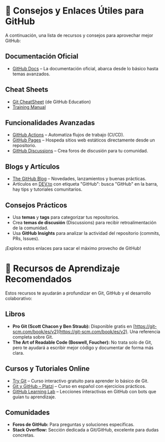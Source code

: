 # 🔗 Consejos y Enlaces Útiles para GitHub

A continuación, una lista de recursos y consejos para aprovechar mejor GitHub:

## Documentación Oficial

- [GitHub Docs](https://docs.github.com/) – La documentación oficial, abarca desde lo básico hasta temas avanzados.

## Cheat Sheets
- [Git CheatSheet](https://training.github.com/downloads/es_ES/github-git-cheat-sheet.pdf) (de GitHub Education)
- [Training Manual](https://githubtraining.github.io/training-manual/#/) 

## Funcionalidades Avanzadas

- [GitHub Actions](https://docs.github.com/actions) – Automatiza flujos de trabajo (CI/CD).
- [GitHub Pages](https://pages.github.com/) – Hospeda sitios web estáticos directamente desde un repositorio.
- [GitHub Discussions](https://docs.github.com/discussions) – Crea foros de discusión para tu comunidad.

## Blogs y Artículos

- [The GitHub Blog](https://github.blog/) – Novedades, lanzamientos y buenas prácticas.
- Artículos en [DEV.to](https://dev.to/) con etiqueta "GitHub": busca "GitHub" en la barra, hay tips y tutoriales comunitarios.

## Consejos Prácticos

- Usa **temas** y **tags** para categorizar tus repositorios.
- Crea **temas de discusión** (Discussions) para recibir retroalimentación de la comunidad.
- Usa **GitHub Insights** para analizar la actividad del repositorio (commits, PRs, Issues).

¡Explora estos enlaces para sacar el máximo provecho de GitHub!


# 💎 Recursos de Aprendizaje Recomendados

Estos recursos te ayudarán a profundizar en Git, GitHub y el desarrollo colaborativo:

## Libros

- **Pro Git (Scott Chacon y Ben Straub):** Disponible gratis en [https://git-scm.com/book/es/v2](https://git-scm.com/book/es/v2). Una referencia completa sobre Git.
- **The Art of Readable Code (Boswell, Foucher):** No trata solo de Git, pero te ayudará a escribir mejor código y documentar de forma más clara.

## Cursos y Tutoriales Online

- [Try Git](https://try.github.io/) – Curso interactivo gratuito para aprender lo básico de Git.
- [Git y GitHub – Platzi](https://platzi.com/cursos/git-github/) – Curso en español con ejercicios prácticos.
- [GitHub Learning Lab](https://lab.github.com/) – Lecciones interactivas en GitHub con bots que guían tu aprendizaje.

## Comunidades

- **Foros de GitHub:** Para preguntas y soluciones específicas.
- **Stack Overflow:** Sección dedicada a Git/GitHub, excelente para dudas concretas.
